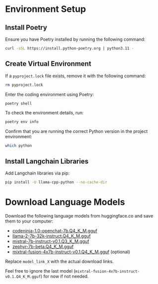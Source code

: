 # Environment Setup

## Install Poetry
Ensure you have Poetry installed by running the following command:

```bash
curl -sSL https://install.python-poetry.org | python3.11 -
```

## Create Virtual Environment
If a `pyproject.lock` file exists, remove it with the following command:

```bash
rm pyproject.lock
```

Enter the coding environment using Poetry:

```bash
poetry shell
```

To check the environment details, run:

```bash
poetry env info
```

Confirm that you are running the correct Python version in the project environment:

```bash
which python
```

## Install Langchain Libraries
Add Langchain libraries via pip:

```bash
pip install -U llama-cpp-python --no-cache-dir
```

# Download Language Models

Download the following language models from huggingface.co and save them to your computer:

- [codeninja-1.0-openchat-7b.Q4_K_M.gguf](https://huggingface.co/TheBloke/CodeNinja-1.0-OpenChat-7B-GGUF)
- [llama-2-7b-32k-instruct.Q4_K_M.gguf](https://huggingface.co/TheBloke/Llama-2-7B-32K-Instruct-GGUF)
- [mistral-7b-instruct-v0.1.Q3_K_M.gguf](https://huggingface.co/TheBloke/Mistral-7B-Instruct-v0.1-GGUF)
- [zephyr-7b-beta.Q4_K_M.gguf](https://huggingface.co/TheBloke/zephyr-7B-beta-GGUF)
- [mixtral-fusion-4x7b-instruct-v0.1.Q4_K_M.gguf](https://huggingface.co/TheBloke/Mixtral-Fusion-4x7B-Instruct-v0.1-GGUF) (optional)

Replace `model_link_X` with the actual download links.

Feel free to ignore the last model (`mixtral-fusion-4x7b-instruct-v0.1.Q4_K_M.gguf`) for now if not needed.